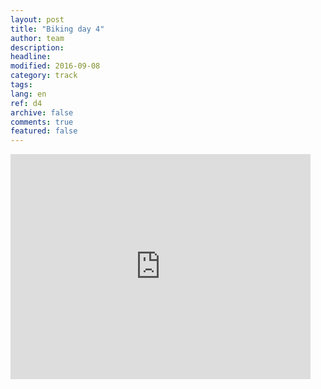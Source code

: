 ```yaml
---
layout: post
title: "Biking day 4"
author: team
description: 
headline: 
modified: 2016-09-08
category: track
tags: 
lang: en
ref: d4
archive: false
comments: true
featured: false
---
```

<iframe width="480" height="360" src="http://track-kit.net/maps_s3/?v=embed&track=229819.gpx" frameborder="0" allowfullscreen></iframe>




